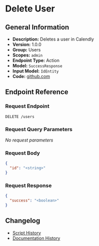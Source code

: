 <!-- BEGIN GENERATED CONTENT -->
# Delete User

## General Information

- **Description:** Deletes a user in Calendly
- **Version:** 1.0.0
- **Group:** Users
- **Scopes:** `admin`
- **Endpoint Type:** Action
- **Model:** `SuccessResponse`
- **Input Model:** `IdEntity`
- **Code:** [github.com](https://github.com/NangoHQ/integration-templates/tree/main/integrations/calendly/actions/delete-user.ts)


## Endpoint Reference

### Request Endpoint

`DELETE /users`

### Request Query Parameters

_No request parameters_

### Request Body

```json
{
  "id": "<string>"
}
```

### Request Response

```json
{
  "success": "<boolean>"
}
```

## Changelog

- [Script History](https://github.com/NangoHQ/integration-templates/commits/main/integrations/calendly/actions/delete-user.ts)
- [Documentation History](https://github.com/NangoHQ/integration-templates/commits/main/integrations/calendly/actions/delete-user.md)

<!-- END  GENERATED CONTENT -->

